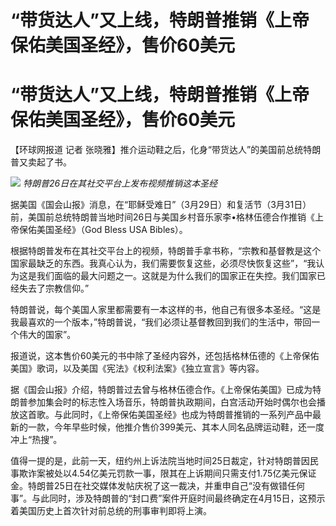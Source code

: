 # “带货达人”又上线，特朗普推销《上帝保佑美国圣经》，售价60美元

# “带货达人”又上线，特朗普推销《上帝保佑美国圣经》，售价60美元

【环球网报道 记者 张晓雅】推介运动鞋之后，化身“带货达人”的美国前总统特朗普又卖起了书。

![](https://inews.gtimg.com/om_bt/OsHeb846-30_JBnEm4Y52ZjRyFHTLi5WO0EWDiyIXM1GQAA/1000)
_特朗普26日在其社交平台上发布视频推销这本圣经_

据美国《国会山报》消息，在“耶稣受难日”（3月29日）和复活节（3月31日）前，美国前总统特朗普当地时间26日与美国乡村音乐家李•格林伍德合作推销《上帝保佑美国圣经》（God
Bless USA Bibles）。

根据特朗普发布在其社交平台上的视频，特朗普手拿书称，“宗教和基督教是这个国家最缺乏的东西。我真心认为，我们需要恢复这些，必须尽快恢复这些”，“我认为这是我们面临的最大问题之一。这就是为什么我们的国家正在失控。我们国家已经失去了宗教信仰。”

特朗普说，每个美国人家里都需要有一本这样的书，他自己有很多本圣经。“这是我最喜欢的一个版本，”特朗普说，“我们必须让基督教回到我们的生活中，带回一个伟大的国家”。

报道说，这本售价60美元的书中除了圣经内容外，还包括格林伍德的《上帝保佑美国》歌词，以及美国《宪法》《权利法案》《独立宣言》等内容。

据《国会山报》介绍，特朗普过去曾与格林伍德合作。《上帝保佑美国》已成为特朗普参加集会时的标志性入场音乐，特朗普执政期间，白宫活动开始时偶尔也会播放这首歌。与此同时，《上帝保佑美国圣经》也成为特朗普推销的一系列产品中最新的一款，今年早些时候，他推介售价399美元、其本人同名品牌运动鞋，还一度冲上“热搜”。

值得一提的是，此前一天，纽约州上诉法院当地时间25日裁定，针对特朗普因民事欺诈案被处以4.54亿美元罚款一事，限其在上诉期间只需支付1.75亿美元保证金。特朗普25日在社交媒体发帖庆祝了这一裁决，并重申自己“没有做错任何事”。与此同时，涉及特朗普的“封口费”案件开庭时间最终确定在4月15日，这预示着美国历史上首次针对前总统的刑事审判即将上演。

